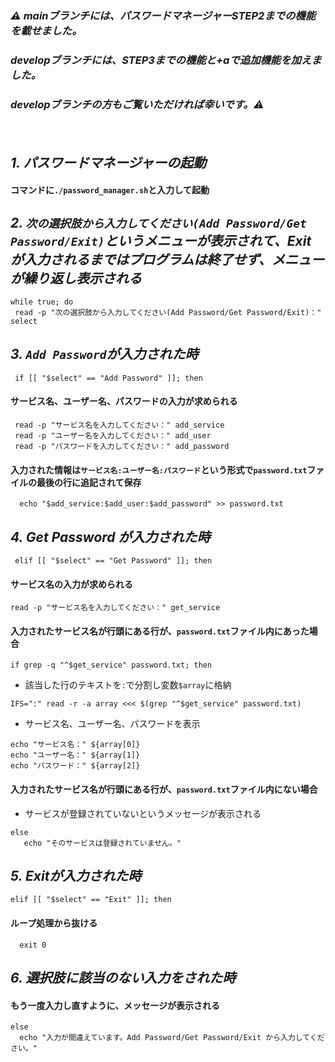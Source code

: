### ***⚠️ mainブランチには、パスワードマネージャーSTEP2までの機能を載せました。***
### ***developブランチには、STEP3までの機能と+aで追加機能を加えました。***
### ***developブランチの方もご覧いただければ幸いです。⚠️***


　　
## ***1. パスワードマネージャーの起動*** 
#### コマンドに`./password_manager.sh`と入力して起動
  
## ***2. `次の選択肢から入力してください(Add Password/Get Password/Exit)`というメニューが表示されて、Exit が入力されるまではプログラムは終了せず、メニューが繰り返し表示される***
```
while true; do
 read -p "次の選択肢から入力してください(Add Password/Get Password/Exit)：" select
```

## ***3. `Add Password`が入力された時***
```
 if [[ "$select" == "Add Password" ]]; then
```

#### サービス名、ユーザー名、パスワードの入力が求められる
 ```
  read -p "サービス名を入力してください：" add_service
  read -p "ユーザー名を入力してください：" add_user
  read -p "パスワードを入力してください：" add_password
```

#### 入力された情報は`サービス名:ユーザー名:パスワード`という形式で`password.txt`ファイルの最後の行に追記されて保存
```
  echo "$add_service:$add_user:$add_password" >> password.txt
```

## ***4. Get Password が入力された時***
```
 elif [[ "$select" == "Get Password" ]]; then
```

#### サービス名の入力が求められる
```
read -p "サービス名を入力してください：" get_service
```

#### 入力されたサービス名が行頭にある行が、`password.txt`ファイル内にあった場合
  
```
if grep -q "^$get_service" password.txt; then
```
 - 該当した行のテキストを`:`で分割し変数`$array`に格納
```
IFS=":" read -r -a array <<< $(grep "^$get_service" password.txt)
```
 - サービス名、ユーザー名、パスワードを表示
```
echo "サービス名：" ${array[0]}
echo "ユーザー名：" ${array[1]}
echo "パスワード：" ${array[2]}
```

#### 入力されたサービス名が行頭にある行が、`password.txt`ファイル内にない場合
  - サービスが登録されていないというメッセージが表示される
```
else
   echo "そのサービスは登録されていません。"
```

## ***5. Exitが入力された時***
```
elif [[ "$select" == "Exit" ]]; then
```
#### ループ処理から抜ける
```
  exit 0
```

## ***6. 選択肢に該当のない入力をされた時***

 #### もう一度入力し直すように、メッセージが表示される
```
else
  echo "入力が間違えています。Add Password/Get Password/Exit から入力してください。"
```

































































